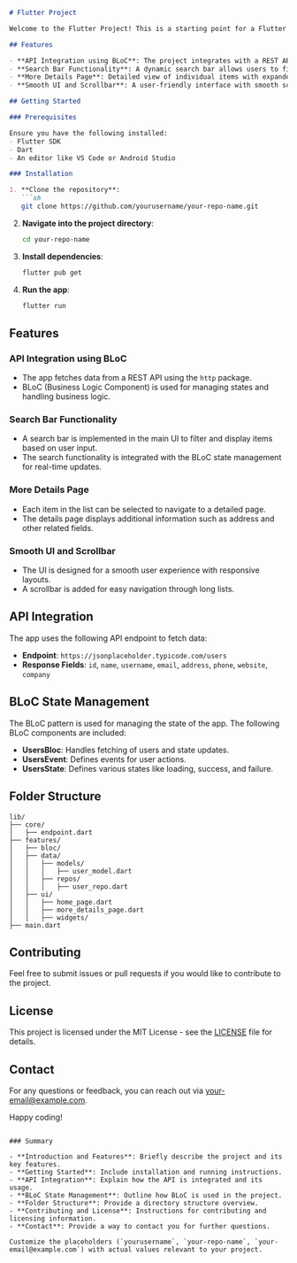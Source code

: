 ```markdown
# Flutter Project

Welcome to the Flutter Project! This is a starting point for a Flutter application designed to demonstrate various features and functionalities.

## Features

- **API Integration using BLoC**: The project integrates with a REST API using the BLoC pattern for state management, ensuring a clean separation between business logic and UI.
- **Search Bar Functionality**: A dynamic search bar allows users to filter through a list of items seamlessly.
- **More Details Page**: Detailed view of individual items with expanded information based on the selected item.
- **Smooth UI and Scrollbar**: A user-friendly interface with smooth scrolling and a visible scrollbar for enhanced navigation.

## Getting Started

### Prerequisites

Ensure you have the following installed:
- Flutter SDK
- Dart
- An editor like VS Code or Android Studio

### Installation

1. **Clone the repository**:
   ```sh
   git clone https://github.com/yourusername/your-repo-name.git
   ```

2. **Navigate into the project directory**:
   ```sh
   cd your-repo-name
   ```

3. **Install dependencies**:
   ```sh
   flutter pub get
   ```

4. **Run the app**:
   ```sh
   flutter run
   ```

## Features

### API Integration using BLoC

- The app fetches data from a REST API using the `http` package.
- BLoC (Business Logic Component) is used for managing states and handling business logic.

### Search Bar Functionality

- A search bar is implemented in the main UI to filter and display items based on user input.
- The search functionality is integrated with the BLoC state management for real-time updates.

### More Details Page

- Each item in the list can be selected to navigate to a detailed page.
- The details page displays additional information such as address and other related fields.

### Smooth UI and Scrollbar

- The UI is designed for a smooth user experience with responsive layouts.
- A scrollbar is added for easy navigation through long lists.

## API Integration

The app uses the following API endpoint to fetch data:

- **Endpoint**: `https://jsonplaceholder.typicode.com/users`
- **Response Fields**: `id`, `name`, `username`, `email`, `address`, `phone`, `website`, `company`

## BLoC State Management

The BLoC pattern is used for managing the state of the app. The following BLoC components are included:

- **UsersBloc**: Handles fetching of users and state updates.
- **UsersEvent**: Defines events for user actions.
- **UsersState**: Defines various states like loading, success, and failure.

## Folder Structure

```
lib/
├── core/
│   ├── endpoint.dart
├── features/
│   ├── bloc/
│   ├── data/
│   │   ├── models/
│   │   │   ├── user_model.dart
│   │   ├── repos/
│   │   │   ├── user_repo.dart
│   ├── ui/
│   │   ├── home_page.dart
│   │   ├── more_details_page.dart
│   │   ├── widgets/
├── main.dart
```

## Contributing

Feel free to submit issues or pull requests if you would like to contribute to the project.

## License

This project is licensed under the MIT License - see the [LICENSE](LICENSE) file for details.

## Contact

For any questions or feedback, you can reach out via [your-email@example.com](mailto:your-email@example.com).

Happy coding!
```

### Summary

- **Introduction and Features**: Briefly describe the project and its key features.
- **Getting Started**: Include installation and running instructions.
- **API Integration**: Explain how the API is integrated and its usage.
- **BLoC State Management**: Outline how BLoC is used in the project.
- **Folder Structure**: Provide a directory structure overview.
- **Contributing and License**: Instructions for contributing and licensing information.
- **Contact**: Provide a way to contact you for further questions.

Customize the placeholders (`yourusername`, `your-repo-name`, `your-email@example.com`) with actual values relevant to your project.
